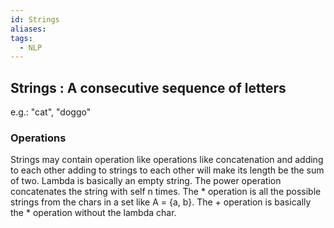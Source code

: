 ```yaml
---
id: Strings
aliases: 
tags:
  - NLP
---
```

## **Strings** : A consecutive sequence of letters

e.g.: "cat", "doggo"

### Operations

Strings may contain operation like operations like concatenation and adding to each other
adding to strings to each other will make its length be the sum of two.
Lambda is basically an empty string.
The power operation concatenates the string with self n times.
The \* operation is all the possible strings from the chars in a set like A = {a, b}.
The + operation is basically the \* operation without the lambda char.